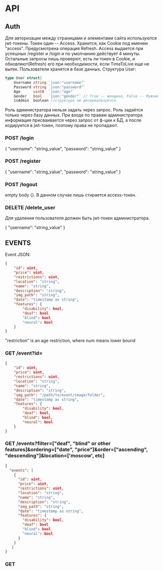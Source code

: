 # API

## Auth

Для авторизации между страницами и элементами сайта используются jwt-токены. 
Токен один -- Access. Хранится, как Cookie под именем "access". 
Предусмотрена операция Refresh. Access выдается при успешных /register и /login и 
по умолчанию действует 4 минуты. Остальные запросы лишь проверют, есть ли 
токен в Cookie, и обновляют(Refresh) его при необходимости, если TimeToLive 
еще не вытек. Пользователи хранятся в базе данных. Структура User:

```Go
type User struct{
    Username string `json:"username"`
    Password string `json:"password"`
	Age      uint8  `json:"age"`
	Gender   bool   `json:"gender"` // True -- женщина, False -- Мужчина 
    isAdmin  boolean //структура не десериализуется.
```

Роль администратора нельзя задать через запрос. 
Роль задаётся только через базу данных. При входе по правам администратора 
информация присваивается через запрос от ф-ции к БД, а после кодируется
в jwt-токен, поэтому права не пропадают.

### POST /login

{
    "username": "string_value",
    "password": "string_value"
}

### POST /register

{
    "username": "string_value",
    "password": "string_value"
}

### POST /logout

empty body {}. В данном случае лишь стирается access-токен.

### DELETE /delete_user
Для удаления пользователя должен быть jwt-токен администратора.

{ "username": "string_value" }

## EVENTS

Event JSON: 

```JSON
{
    "id": uint,
    "price": uint,
    "restrictions": uint,
    "location": "string",
    "name": "string",
    "description": "string",
    "img_path": "string",
    "date": "timestamp as string",
    "features": {
        "disability": bool,
        "deaf": bool
        "blind": bool
        "neural": bool
    }
}
```

"restriction" is an age restriction, where num means lower bound

### GET /event?id=

```JSON
{
    "id": uint,
    "price": uint,
    "restrictions": uint,
    "location": "string",
    "name": "string",
    "description": "string",
    "img_path": "/path/to/event/image/folder",
    "date": "timestamp as string",
    "features": {
        "disability": bool,
        "deaf": bool,
        "blind": bool,
        "neural": bool
    }
}
```

### GET /events?filter=["deaf", "blind" or other features]&ordering=["date", "price"]&order=["ascending", "descending"]&location=['moscow', etc]

```JSON
{
  "events": [
    {
      "id": uint,
      "price": uint,
      "restrictions": uint,
      "location": "string",
      "name": "string",
      "description": "string",
      "img_path": "string",
      "date": "timestamp as string",
      "features": {
        "disability": bool,
        "deaf": bool
        "blind": bool
        "neural": bool
      }
    }
   ]       
}
```

### GET